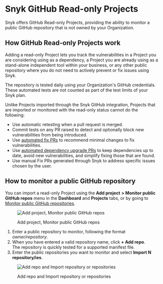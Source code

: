 # Snyk GitHub Read-only Projects

Snyk offers GitHub Read-only Projects, providing the ability to monitor a public GitHub repository that is not owned by your Organization.

## How GitHub Read-only Projects work

Adding a read-only Project lets you track the vulnerabilities in a Project you are considering using as a dependency, a Project you are already using as a stand-alone independent tool within your business, or any other public repository where you do not need to actively prevent or fix issues using Snyk.

The repository is tested daily using your Organization's GitHub credentials. These automated tests are not counted as part of the test limits of your Snyk plan.

Unlike Projects imported through the Snyk GitHub integration, Projects that are imported or monitored with the read-only status cannot do the following:

* Use automatic retesting when a pull request is merged.
* Commit tests on any PR raised to detect and optionally block new vulnerabilities from being introduced.
* Use [automated fix PRs](../../scan-applications/snyk-open-source/open-source-basics/fix-pull-requests-for-new-vulnerabilities.md) to recommend minimal changes to fix vulnerabilities.
* Use [automated dependency upgrade PRs](../../scan-application-code/snyk-open-source/open-source-basics/upgrading-dependencies-with-automatic-prs.md) to keep dependencies up to date, avoid new vulnerabilities, and simplify fixing those that are found.
* Use manual Fix PRs generated through Snyk to address specific issues chosen by the user.

## How to monitor a public GitHub repository

You can import a read-only Project using the **Add project** **> Monitor public GitHub repos** menu in the **Dashboard** and **Projects** tabs, or by going to [Monitor public GitHub repositories](https://app.snyk.io/add/github-readonly).

<figure><img src="../../.gitbook/assets/screen_shot_2020-06-09_at_14.27.40.png" alt="Add project, Monitor public GitHub repos"><figcaption><p>Add project, Monitor public GitHub repos</p></figcaption></figure>

1. Enter a public repository to monitor, following the format _owner/repository_.
2. When you have entered a valid repository name, click **+ Add repo**.\
   The repository is quickly tested for a supported manifest file.
3. Enter the public repositories you want to monitor and select **Import N repository/ies**.

<figure><img src="../../.gitbook/assets/github_readonly_steps 2 &#x26; 3_18july2022.png" alt="Add repo and Import repository or repositories"><figcaption><p>Add repo and Import repository or repositories</p></figcaption></figure>
